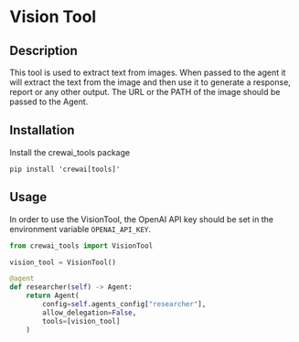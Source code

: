 # Vision Tool

## Description

This tool is used to extract text from images. When passed to the agent it will extract the text from the image and then use it to generate a response, report or any other output. The URL or the PATH of the image should be passed to the Agent.


## Installation
Install the crewai_tools package
```shell
pip install 'crewai[tools]'
```

## Usage

In order to use the VisionTool, the OpenAI API key should be set in the environment variable `OPENAI_API_KEY`.

```python
from crewai_tools import VisionTool

vision_tool = VisionTool()

@agent
def researcher(self) -> Agent:
    return Agent(
        config=self.agents_config["researcher"],
        allow_delegation=False,
        tools=[vision_tool]
    )
```